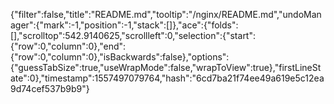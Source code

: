 {"filter":false,"title":"README.md","tooltip":"/nginx/README.md","undoManager":{"mark":-1,"position":-1,"stack":[]},"ace":{"folds":[],"scrolltop":542.9140625,"scrollleft":0,"selection":{"start":{"row":0,"column":0},"end":{"row":0,"column":0},"isBackwards":false},"options":{"guessTabSize":true,"useWrapMode":false,"wrapToView":true},"firstLineState":0},"timestamp":1557497079764,"hash":"6cd7ba21f74ee49a619e5c12ea9d74cef537b9b9"}